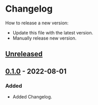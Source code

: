 # Changelog
How to release a new version:
- Update this file with the latest version.
- Manually release new version.

## [Unreleased]

## [0.1.0] - 2022-08-01
### Added
- Added Changelog.

[Unreleased]: https://github.com/strvcom/strv-backend-go-time/compare/v0.1.0...HEAD
[0.1.0]: https://github.com/strvcom/strv-backend-go-time/releases/tag/v0.1.0

